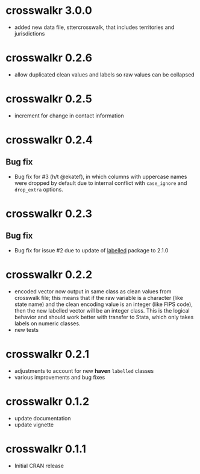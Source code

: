 # crosswalkr 3.0.0

* added new data file, sttercrosswalk, that includes territories and jurisdictions

# crosswalkr 0.2.6

* allow duplicated clean values and labels so raw values can be
  collapsed

# crosswalkr 0.2.5

* increment for change in contact information

# crosswalkr 0.2.4

## Bug fix

* Bug fix for #3 (h/t @ekatef), in which columns with uppercase names
  were dropped by default due to internal conflict with `case_ignore`
  and `drop_extra` options.

# crosswalkr 0.2.3

## Bug fix

* Bug fix for issue #2 due to update of [labelled](https://github.com/larmarange/labelled) package to 2.1.0

# crosswalkr 0.2.2

* encoded vector now output in same class as clean values from
  crosswalk file; this means that if the raw variable is a character
  (like state name) and the clean encoding value is an integer (like
  FIPS code), then the new labelled vector will be an integer
  class. This is the logical behavior and should work better with
  transfer to Stata, which only takes labels on numeric classes.  
* new tests

# crosswalkr 0.2.1

* adjustments to account for new **haven** `labelled` classes  
* various improvements and bug fixes

# crosswalkr 0.1.2

* update documentation
* update vignette

# crosswalkr 0.1.1

* Initial CRAN release
